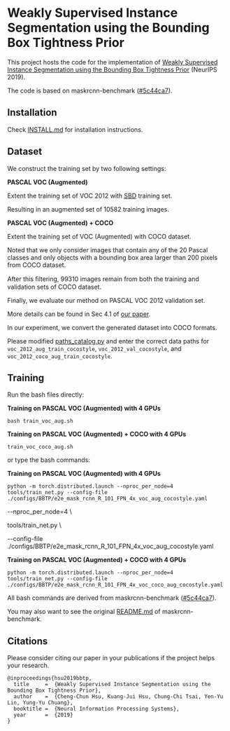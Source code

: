 # Weakly Supervised Instance Segmentation using the Bounding Box Tightness Prior

This project hosts the code for the implementation of [Weakly Supervised Instance Segmentation using the Bounding Box Tightness Prior](http://papers.nips.cc/paper/8885-weakly-supervised-instance-segmentation-using-the-bounding-box-tightness-prior.pdf) (NeurIPS 2019).

The code is based on maskrcnn-benchmark ([\#5c44ca7](https://github.com/facebookresearch/maskrcnn-benchmark/tree/5c44ca7414b5c744aeda6d8bfb60d1de6d99c049)).



## Installation 

Check [INSTALL.md](https://github.com/chengchunhsu/WSIS_BBTP/blob/master/INSTALL.md) for installation instructions. 



## Dataset

We construct the training set by two following settings:

**PASCAL VOC (Augmented)**

Extent the training set of VOC 2012 with [SBD](http://home.bharathh.info/pubs/codes/SBD/download.html) training set.

Resulting in an augmented set of 10582 training images.



**PASCAL VOC (Augmented) + COCO**

Extent the training set of VOC (Augmented) with COCO dataset.

Noted that we only consider images that contain any of the 20 Pascal classes and only objects with a bounding box area larger than 200 pixels from COCO dataset.

After this ﬁltering, 99310 images remain from both the training and validation sets of COCO dataset.



Finally, we evaluate our method on PASCAL VOC 2012 validation set.

More details can be found in Sec 4.1 of [our paper](http://papers.nips.cc/paper/8885-weakly-supervised-instance-segmentation-using-the-bounding-box-tightness-prior.pdf).



In our experiment, we convert the generated dataset into COCO formats.

Please modified [paths_catalog.py]( https://github.com/chengchunhsu/WSIS_BBTP/blob/master/maskrcnn_benchmark/config/paths_catalog.py) and enter the correct data paths for `voc_2012_aug_train_cocostyle`, `voc_2012_val_cocostyle`, and `voc_2012_coco_aug_train_cocostyle`.



## Training

Run the bash files directly:

**Training on PASCAL VOC (Augmented) with 4 GPUs**

```
bash train_voc_aug.sh
```

**Training on PASCAL VOC (Augmented) + COCO with 4 GPUs**

```
train_voc_coco_aug.sh
```



or type the bash commands:

**Training on PASCAL VOC (Augmented) with 4 GPUs**

```
python -m torch.distributed.launch --nproc_per_node=4 tools/train_net.py --config-file ./configs/BBTP/e2e_mask_rcnn_R_101_FPN_4x_voc_aug_cocostyle.yaml
```

  --nproc_per_node=4 \

  tools/train_net.py \

  --config-file ./configs/BBTP/e2e_mask_rcnn_R_101_FPN_4x_voc_aug_cocostyle.yaml

**Training on PASCAL VOC (Augmented) + COCO with 4 GPUs**

```
python -m torch.distributed.launch --nproc_per_node=4 tools/train_net.py --config-file ./configs/BBTP/e2e_mask_rcnn_R_101_FPN_4x_voc_coco_aug_cocostyle.yaml
```



All bash commands are derived from maskrcnn-benchmark ([\#5c44ca7](https://github.com/facebookresearch/maskrcnn-benchmark/tree/5c44ca7414b5c744aeda6d8bfb60d1de6d99c049)).

You may also want to see the original [README.md](https://github.com/chengchunhsu/WSIS_BBTP/blob/master/MASKRCNN_README.md) of maskrcnn-benchmark.



## Citations

Please consider citing our paper in your publications if the project helps your research.

```
@inproceedings{hsu2019bbtp,
  title     =  {Weakly Supervised Instance Segmentation using the Bounding Box Tightness Prior},
  author    =  {Cheng-Chun Hsu, Kuang-Jui Hsu, Chung-Chi Tsai, Yen-Yu Lin, Yung-Yu Chuang},
  booktitle =  {Neural Information Processing Systems},
  year      =  {2019}
}
```